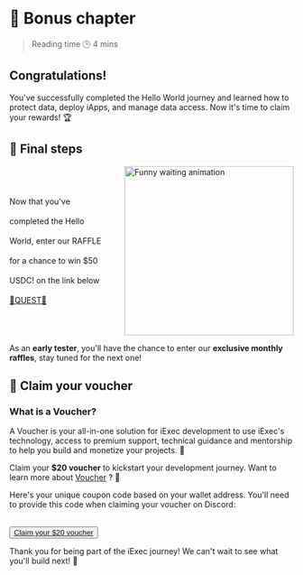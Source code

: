 <script setup>
import CouponCode from '../../modules/helloWorld/CouponCode.vue';
</script>

# 🎉 Bonus chapter

> Reading time 🕒 4 mins

<div class="hero">
  <div class="hero-content">
    <h2>Congratulations!</h2>
    <p>You've successfully completed the Hello World journey and learned how to protect data, deploy iApps, and manage data access. Now it's time to claim your rewards! 🏆</p>
  </div>
</div>

## 🏁 Final steps

<div style="display: flex; align-items: center; gap: 2rem;">
  <div style="flex: 1;line-height: 2.5" class="p-6 space-y-4 text-lg font-medium text-center">
    Now that you've completed the Hello World, enter our RAFFLE for a chance to win $50 USDC! on the link below 
    <br>
   <a href="https://app.galxe.com/quest/fArdRcqqbivyjCJ9u7nPt8/GCQm3tpA74" target="_blank">🎉QUEST🎉</a>
  </div>
  <div style="flex: 1; display: flex; justify-content: center;">
    <img src="https://media0.giphy.com/media/v1.Y2lkPTc5MGI3NjExenE3ZW42enUydnl5b2F3ZDcyNHZkdXF6bzFydjl6bmc4MzYydHRweSZlcD12MV9pbnRlcm5hbF9naWZfYnlfaWQmY3Q9Zw/g9582DNuQppxC/giphy.gif" alt="Funny waiting animation" width="300" height="300" />
  </div>
</div>

<div class="solution-note">
  <p>As an <strong>early tester</strong>, you'll have the chance to enter our <strong>exclusive monthly
raffles</strong>, stay tuned for the next one!</p>
</div>

## 🎁 Claim your voucher

<div>
  <h3>What is a Voucher?</h3>
  <p>A Voucher is your all-in-one solution for iExec development to use iExec's technology, access to premium support, technical guidance and mentorship to help you build and monetize your projects. 🚀</p>
  <p>Claim your <strong>$20 voucher</strong> to kickstart your development journey. Want to learn more about <a href="https://www.iex.ec/voucher" target="_blank">Voucher</a> ? 🎁</p>
</div>

<div class="coupon-section">
  <p>Here's your unique coupon code based on your wallet address. You'll need to provide this code when claiming your voucher on Discord:</p>
  <!-- <ClientOnly> -->
    <CouponCode />
  <!-- </ClientOnly> -->
</div>

<br>

<button>
  <a href="https://www.iex.ec/voucher" class="yellow-button" target="_blank" data-track="claimVoucher"
>
    Claim your $20 voucher
  </a>
</button>

<div class="solution-note green">
  <p>Thank you for being part of the iExec journey! We can't wait to see what you'll build next! 🚀</p>
</div>
